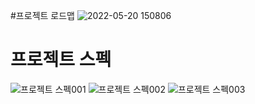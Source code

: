 #프로젝트 로드맵
![2022-05-20 150806](https://user-images.githubusercontent.com/105896881/169463909-574b1369-8aec-404f-9b66-d22510883591.png)

# 프로젝트 스펙
![프로젝트 스펙001](https://user-images.githubusercontent.com/105896881/169460199-1582abc9-3285-4863-af4f-a04e6ec34f1f.jpg)
![프로젝트 스펙002](https://user-images.githubusercontent.com/105896881/169460231-7dcf6e2d-fcc7-47c5-8bdb-1d46b48760d0.jpg)
![프로젝트 스펙003](https://user-images.githubusercontent.com/105896881/169460245-3edc8031-b599-4c07-a8ef-084e99d07b0e.jpg)
